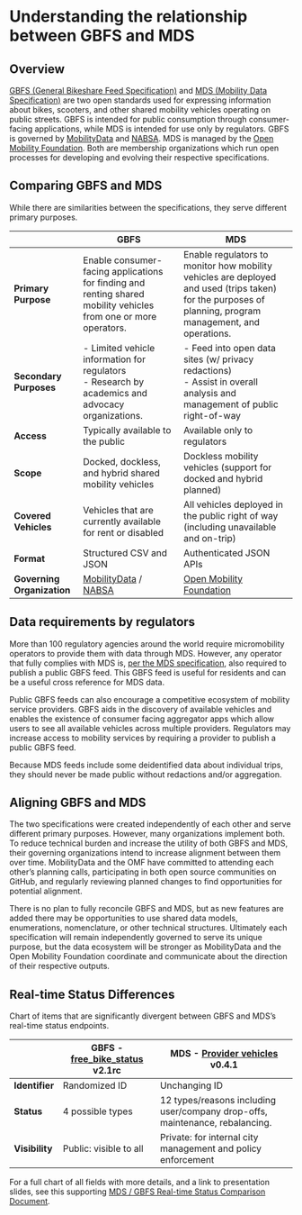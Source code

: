 # Understanding the relationship between GBFS and MDS

## Overview
[GBFS (General Bikeshare Feed Specification)](https://github.com/NABSA/gbfs) and [MDS (Mobility Data Specification)](https://github.com/openmobilityfoundation/mobility-data-specification) are two open standards used for expressing information about bikes, scooters, and other shared mobility vehicles operating on public streets. GBFS is intended for public consumption through consumer-facing applications, while MDS is intended for use only by regulators. GBFS is governed by [MobilityData](https://mobilitydata.org]) and [NABSA](https://nabsa.net/). MDS is managed by the [Open Mobility Foundation](https://www.openmobilityfoundation.org/). Both are membership organizations which run open processes for developing and evolving their respective specifications.

## Comparing GBFS and MDS
While there are similarities between the specifications, they serve different primary purposes.

|  |  **GBFS**  |  **MDS**  |
| ---- | ---- | ---- |
| **Primary Purpose** | Enable consumer-facing applications for finding and renting shared mobility vehicles from one or more operators. | Enable regulators to monitor how mobility vehicles are deployed and used (trips taken) for the purposes of planning, program management, and operations. |
| **Secondary Purposes** | - Limited vehicle information for regulators <br />- Research by academics and advocacy organizations. | - Feed into open data sites (w/ privacy redactions) <br />- Assist in overall analysis and management of public right-of-way |
| **Access** | Typically available to the public | Available only to regulators |
| **Scope** | Docked, dockless, and hybrid shared mobility vehicles | Dockless mobility vehicles (support for docked and hybrid planned) |
| **Covered Vehicles** | Vehicles that are currently available for rent or disabled | All vehicles deployed in the public right of way (including unavailable and on-trip) |
| **Format** | Structured CSV and JSON | Authenticated JSON APIs |
| **Governing Organization** | [MobilityData](https://mobilitydata.org]) / [NABSA](https://nabsa.net/) | [Open Mobility Foundation](https://www.openmobilityfoundation.org/) | 

## Data requirements by regulators
More than 100 regulatory agencies around the world require micromobility operators to provide them with data through MDS. However, any operator that fully complies with MDS is, [per the MDS specification](https://github.com/openmobilityfoundation/mobility-data-specification/tree/dev/provider#GBFS), also required to publish a public GBFS feed. This GBFS feed is useful for residents and can be a useful cross reference for MDS data. 

Public GBFS feeds can also encourage a competitive ecosystem of mobility service providers. GBFS aids in the discovery of available vehicles and enables the existence of consumer facing aggregator apps which allow users to see all available vehicles across multiple providers. Regulators may increase access to mobility services by requiring a provider to publish a public GBFS feed. 

Because MDS feeds include some deidentified data about individual trips, they should never be made public without redactions and/or aggregation.

## Aligning GBFS and MDS
The two specifications were created independently of each other and serve different primary purposes. However, many organizations implement both. To reduce technical burden and increase the utility of both GBFS and MDS, their governing organizations intend to increase alignment between them over time. MobilityData and the OMF have committed to attending each other’s planning calls, participating in both open source communities on GitHub, and regularly reviewing planned changes to find opportunities for potential alignment.

There is no plan to fully reconcile GBFS and MDS, but as new features are added there may be opportunities to use shared data models, enumerations, nomenclature, or other technical structures. Ultimately each specification will remain independently governed to serve its unique purpose, but the data ecosystem will be stronger as MobilityData and the Open Mobility Foundation coordinate and communicate about the direction of their respective outputs.

## Real-time Status Differences

Chart of items that are significantly divergent between GBFS and MDS’s real-time status endpoints.

|  | **GBFS** - [free_bike_status](https://github.com/NABSA/gbfs/blob/v2.1-RC/gbfs.md#free_bike_statusjson) v2.1rc | **MDS** - [Provider vehicles](https://github.com/openmobilityfoundation/mobility-data-specification/tree/dev/provider#vehicles) v0.4.1 |
| ---- | ---- | ---- |
| **Identifier** | Randomized ID | Unchanging ID |
| **Status** | 4 possible types | 12 types/reasons including user/company drop-offs, maintenance, rebalancing. |
| **Visibility** | Public: visible to all | Private: for internal city management and policy enforcement |

For a full chart of all fields with more details, and a link to presentation slides, see this supporting [MDS / GBFS Real-time Status Comparison Document](https://docs.google.com/document/d/13hDgRn5wBPi5M5qN8H6-bbWiSkvvenGlViy0Q0h4sFI/edit#).
